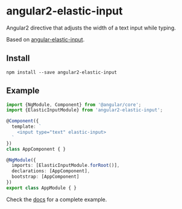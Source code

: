 # angular2-elastic-input

Angular2 directive that adjusts the width of a text input while typing.

Based on [angular-elastic-input](https://github.com/jacek-pulit/angular-elastic-input).

## Install

`npm install --save angular2-elastic-input`

## Example

```typescript
import {NgModule, Component} from '@angular/core';
import {ElasticInputModule} from 'angular2-elastic-input';

@Component({
  template: `
    <input type="text" elastic-input>
  `
})
class AppComponent { }

@NgModule({
  imports: [ElasticInputModule.forRoot()],
  declarations: [AppComponent],
  bootstrap: [AppComponent]
})
export class AppModule { }
```

Check the [docs](docs) for a complete example.
